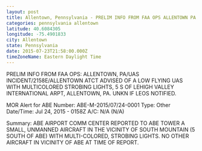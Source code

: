 ```yaml
---
layout: post
title: Allentown, Pennsylvania - PRELIM INFO FROM FAA OPS ALLENTOWN PA UAS INCIDENT 2158E ALLENTOWN ATCT ADVISED OF A
categories: pennsylvania allentown
latitude: 40.6084305
longitude: -75.4901833
city: Allentown
state: Pennsylvania
date: 2015-07-23T21:58:00.000Z
timeZoneName: Eastern Daylight Time
---
```


PRELIM INFO FROM FAA OPS: ALLENTOWN, PA/UAS INCIDENT/2158E/ALLENTOWN ATCT ADVISED OF A LOW FLYING UAS WITH MULTICOLORED STROBING LIGHTS, 5 S OF LEHIGH VALLEY INTERNATIONAL ARPT, ALLENTOWN, PA. UNKN IF LEOS NOTIFIED. 


MOR Alert for ABE
Number: ABE-M-2015/07/24-0001
Type: Other
Date/Time: Jul 24, 2015 - 0158Z
A/C: N/A (N/A)

Summary: ABE AIRPORT COMM CENTER REPORTED TO ABE TOWER A SMALL, UNMANNED AIRCRAFT IN THE VICINITY OF SOUTH MOUNTAIN (5 SOUTH OF ABE) WITH MULTI-COLORED, STROBING LIGHTS. NO OTHER AIRCRAFT IN VICINITY OF ABE AT TIME OF REPORT.